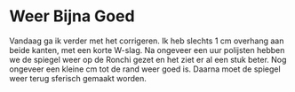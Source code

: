 # Weer Bijna Goed
Vandaag ga ik verder met het corrigeren. Ik heb slechts 1 cm overhang aan beide kanten, met een korte W-slag. Na ongeveer een uur polijsten hebben we de spiegel weer op de Ronchi gezet en het ziet er al een stuk beter. Nog ongeveer een kleine cm tot de rand weer goed is. Daarna moet de spiegel weer terug sferisch gemaakt worden.